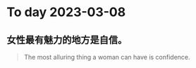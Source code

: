 
# To day 2023-03-08


## 女性最有魅力的地方是自信。
> The most alluring thing a woman can have is confidence.

    